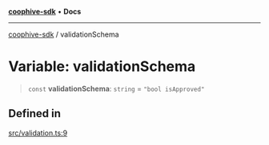 [**coophive-sdk**](../README.md) • **Docs**

***

[coophive-sdk](../globals.md) / validationSchema

# Variable: validationSchema

> `const` **validationSchema**: `string` = `"bool isApproved"`

## Defined in

[src/validation.ts:9](https://github.com/CoopHive/coophive-sdk/blob/989a0732b29b493e6c3f977468776e83658be021/src/validation.ts#L9)
